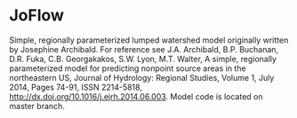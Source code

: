 # JoFlow
  Simple, regionally parameterized lumped watershed model originally written by Josephine Archibald. For reference see J.A. Archibald, B.P. Buchanan, D.R. Fuka, C.B. Georgakakos, S.W. Lyon, M.T. Walter, A simple, regionally parameterized model for predicting nonpoint source areas in the northeastern US, Journal of Hydrology: Regional Studies, Volume 1, July 2014, Pages 74-91, ISSN 2214-5818, http://dx.doi.org/10.1016/j.ejrh.2014.06.003. Model code is located on master branch.


